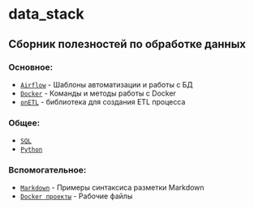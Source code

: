 # data_stack
 
## Сборник полезностей по обработке данных

### Основное:
- [`Airflow`](https://github.com/mustdayker/data_stack/tree/main/airflow) - Шаблоны автоматизации и работы с БД
- [`Docker`](https://github.com/mustdayker/data_stack/tree/main/docker) - Команды и методы работы с Docker
- [`onETL`](https://github.com/mustdayker/data_stack/tree/main/onetl) - библиотека для создания ETL процесса

### Общее:
- [`SQL`](https://github.com/mustdayker/data_stack/tree/main/sql)
- [`Python`](https://github.com/mustdayker/data_stack/tree/main/python/)

### Вспомогательное:
- [`Markdown`](https://github.com/mustdayker/my_code/blob/main/markdown_syntaxis.ipynb) - Примеры синтаксиса разметки Markdown
- [`Docker проекты`]() - Рабочие файлы

